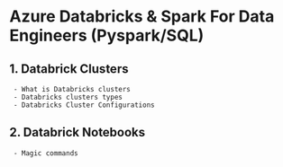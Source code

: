 # Azure Databricks & Spark For Data Engineers (Pyspark/SQL)
## 1. Databrick Clusters
     - What is Databricks clusters
     - Databricks clusters types
     - Databricks Cluster Configurations

## 2. Databrick Notebooks
     - Magic commands
